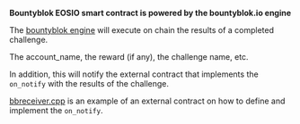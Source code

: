 **Bountyblok EOSIO smart contract is powered by the bountyblok.io engine**

The [bountyblok engine](bountyblok.io) will execute on chain the results of a completed challenge.

The account_name, the reward (if any), the challenge name, etc.

In addition, this will notify the external contract that implements the `on_notify` with the results of the challenge.

[bbreceiver.cpp](https://github.com/bountyblok/bountyblok-eos-contract/blob/master/bbreceiver.cpp) is an example of an external contract on how to define and implement the `on_notify`.

